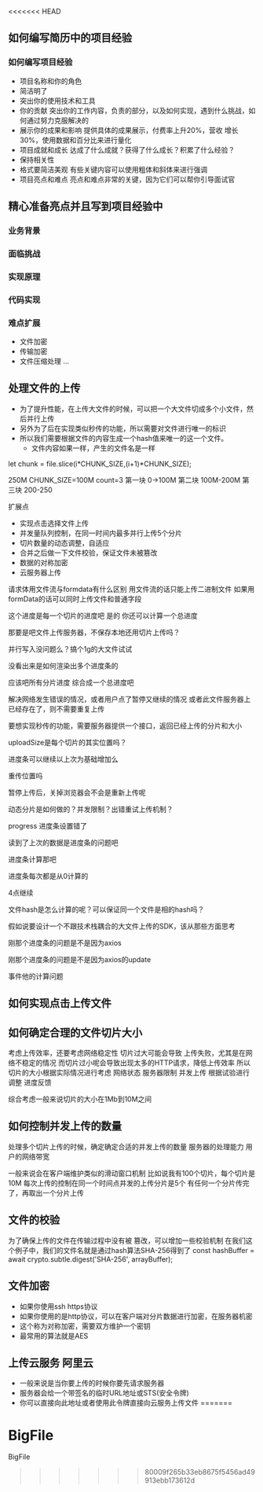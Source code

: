 <<<<<<< HEAD
## 如何编写简历中的项目经验
### 如何编写项目经验
- 项目名称和你的角色
- 简洁明了
- 突出你的使用技术和工具
- 你的贡献 突出你的工作内容，负责的部分，以及如何实现，遇到什么挑战，如何通过努力克服解决的
- 展示你的成果和影响 提供具体的成果展示，付费率上升20%，营收 增长30%，使用数据和百分比来进行量化
- 项目成就和成长 达成了什么成就？获得了什么成长？积累了什么经验？
- 保持相关性
- 格式要简洁美观 有些关键内容可以使用粗体和斜体来进行强调
- 项目亮点和难点 亮点和难点非常的关键，因为它们可以帮你引导面试官

## 精心准备亮点并且写到项目经验中

### 业务背景
### 面临挑战
### 实现原理
### 代码实现
### 难点扩展
- 文件加密
- 传输加密
- 文件压缩处理
...


## 处理文件的上传
- 为了提升性能，在上传大文件的时候，可以把一个大文件切成多个小文件，然后并行上传
- 另外为了后在实现类似秒传的功能，所以需要对文件进行唯一的标识 
- 所以我们需要根据文件的内容生成一个hash值来唯一的这一个文件。
  - 文件内容如果一样，产生的文件名是一样
  
 let chunk = file.slice(i*CHUNK_SIZE,(i+1)*CHUNK_SIZE);

250M
CHUNK_SIZE=100M
count=3
第一块 0->100M
第二块 100M-200M
第三块 200-250 

扩展点

- 实现点击选择文件上传
- 并发量队列控制，在同一时间内最多并行上传5个分片
- 切片数量的动态调整，自适应
- 合并之后做一下文件校验，保证文件未被篡改
- 数据的对称加密
- 云服务器上传



请求体用文件流与formdata有什么区别
用文件流的话只能上传二进制文件
如果用formData的话可以同时上传文件和普通字段


这个进度是每一个切片的进度吧 是的
你还可以计算一个总进度

那要是吧文件上传服务器，不保存本地还用切片上传吗？


并行写入没问题么？搞个1g的大文件试试

没看出来是如何渲染出多个进度条的

应该吧所有分片进度 综合成一个总进度吧


解决网络发生错误的情况，或者用户点了暂停又继续的情况
或者此文件服务器上已经存在了，则不需要重复上传

要想实现秒传的功能，需要服务器提供一个接口，返回已经上传的分片和大小


uploadSize是每个切片的其实位置吗？

进度条可以继续以上次为基础增加么

重传位置吗


暂停上传后，关掉浏览器会不会是重新上传呢

动态分片是如何做的？并发限制？出错重试上传机制？

progress 进度条设置错了

读到了上次的数据是进度条的问题吧

进度条计算那吧

进度条每次都是从0计算的

4点继续

文件hash是怎么计算的呢？可以保证同一个文件是相的hash吗？

假如说要设计一个不跟技术栈耦合的大文件上传的SDK，该从那些方面思考

刚那个进度条的问题是不是因为axios

刚那个进度条的问题是不是因为axios的update

事件他的计算问题

## 如何实现点击上传文件
## 如何确定合理的文件切片大小
考虑上传效率，还要考虑网络稳定性
切片过大可能会导致 上传失败，尤其是在网络不稳定的情况
而切片过小呢会导致出现太多的HTTP请求，降低上传效率
所以切片的大小根据实际情况进行考虑
网络状态 
服务器限制
并发上传
根据试验进行调整
进度反馈

综合考虑一般来说切片的大小在1Mb到10M之间


## 如何控制并发上传的数量
处理多个切片上传的时候，确定确定合适的并发上传的数量
服务器的处理能力
用户的网络带宽

一般来说会在客户端维护类似的滑动窗口机制
比如说我有100个切片，每个切片是10M
每次上传的控制在同一个时间点并发的上传分片是5个
有任何一个分片传完了，再取出一个分片上传

## 文件的校验
为了确保上传的文件在传输过程中没有被 篡改，可以增加一些校验机制
在我们这个例子中，我们的文件名就是通过hash算法SHA-256得到了
const hashBuffer = await crypto.subtle.digest('SHA-256', arrayBuffer);


## 文件加密
- 如果你使用ssh https协议
- 如果你使用的是http协议，可以在客户端对分片数据进行加密，在服务器机密
- 这个称为对称加密，需要双方维护一个密钥
- 最常用的算法就是AES


## 上传云服务 阿里云
- 一般来说是当你要上传的时候你要先请求服务器
- 服务器会给一个带签名的临时URL地址或STS(安全令牌)
- 你可以直接向此地址或者使用此令牌直接向云服务上传文件
=======
# BigFile
BigFile
>>>>>>> 80009f265b33eb8675f5456ad49913ebb173612d
